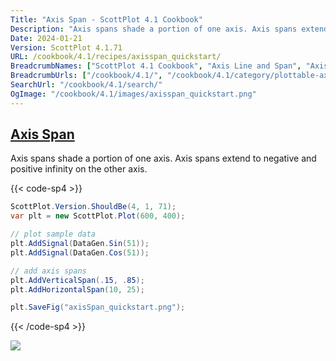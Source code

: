 ```yaml
---
Title: "Axis Span - ScottPlot 4.1 Cookbook"
Description: "Axis spans shade a portion of one axis. Axis spans extend to negative and positive infinity on the other axis."
Date: 2024-01-21
Version: ScottPlot 4.1.71
URL: /cookbook/4.1/recipes/axisspan_quickstart/
BreadcrumbNames: ["ScottPlot 4.1 Cookbook", "Axis Line and Span", "Axis Span"]
BreadcrumbUrls: ["/cookbook/4.1/", "/cookbook/4.1/category/plottable-axis-line-and-span", "/cookbook/4.1/recipes/axisspan_quickstart/"]
SearchUrl: "/cookbook/4.1/search/"
OgImage: "/cookbook/4.1/images/axisspan_quickstart.png"
---
```


<h2><a id='axis-span' href='/cookbook/4.1/recipes/axisspan_quickstart/'>Axis Span</a></h2>

Axis spans shade a portion of one axis. Axis spans extend to negative and positive infinity on the other axis.

{{< code-sp4 >}}

```cs
ScottPlot.Version.ShouldBe(4, 1, 71);
var plt = new ScottPlot.Plot(600, 400);

// plot sample data
plt.AddSignal(DataGen.Sin(51));
plt.AddSignal(DataGen.Cos(51));

// add axis spans
plt.AddVerticalSpan(.15, .85);
plt.AddHorizontalSpan(10, 25);

plt.SaveFig("axisSpan_quickstart.png");
```

{{< /code-sp4 >}}

<img src='../../images/axisspan_quickstart.png' class='d-block mx-auto my-5' />


